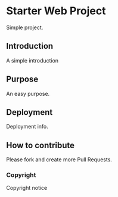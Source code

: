 # Starter Web Project

Simple project.

## Introduction

A simple introduction

## Purpose

An easy purpose.

## Deployment

Deployment info.

## How to contribute

Please fork and create more Pull Requests.

### Copyright

Copyright notice
